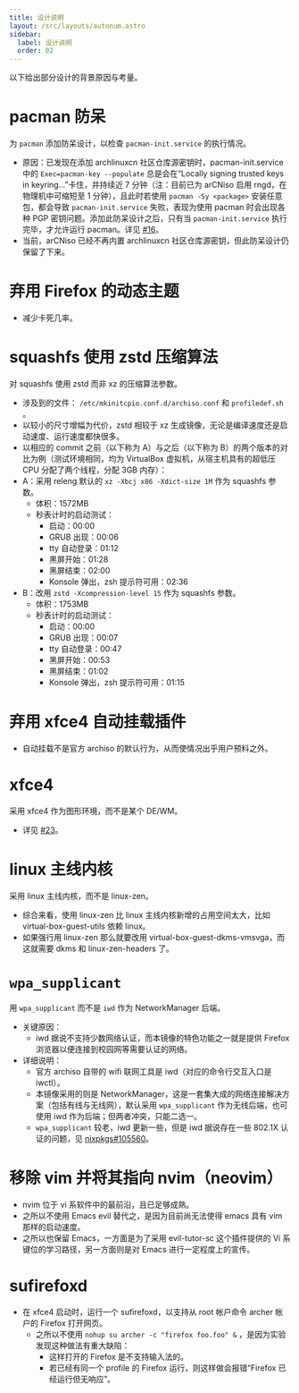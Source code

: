 ```yaml
---
title: 设计说明
layout: /src/layouts/autonum.astro
sidebar:
  label: 设计说明
  order: 02
---
```


以下给出部分设计的背景原因与考量。

# pacman 防呆
为 `pacman` 添加防呆设计，以检查 `pacman-init.service` 的执行情况。
- 原因：已发现在添加 archlinuxcn 社区仓库源密钥时，pacman-init.service 中的 `Exec=pacman-key --populate` 总是会在“Locally signing trusted keys in keyring...”卡住，并持续近 7 分钟（注：目前已为 arCNiso 启用 rngd，在物理机中可缩短至 1 分钟），且此时若使用 `pacman -Sy <package>` 安装任意包，都会导致 `pacman-init.service` 失败，表现为使用 pacman 时会出现各种 PGP 密钥问题。添加此防呆设计之后，只有当 `pacman-init.service` 执行完毕，才允许运行 pacman。详见 [#16](https://github.com/clsty/arCNiso/issues/16)。
- 当前，arCNiso 已经不再内置 archlinuxcn 社区仓库源密钥，但此防呆设计仍保留了下来。

# 弃用 Firefox 的动态主题
- 减少卡死几率。

# squashfs 使用 zstd 压缩算法
对 squashfs 使用 zstd 而非 xz 的压缩算法参数。
- 涉及到的文件： `/etc/mkinitcpio.conf.d/archiso.conf` 和 `profiledef.sh` 。
- 以较小的尺寸增幅为代价，zstd 相较于 xz 生成镜像，无论是编译速度还是启动速度、运行速度都快很多。
- 以相应的 commit 之前（以下称为 A）与之后（以下称为 B）的两个版本的对比为例（测试环境相同，均为 VirtualBox 虚拟机，从宿主机具有的超低压 CPU 分配了两个线程，分配 3GB 内存）：
- A：采用 releng 默认的 `xz -Xbcj x86 -Xdict-size 1M` 作为 squashfs 参数。
  - 体积：1572MB
  - 秒表计时的启动测试：
    - 启动：00:00
    - GRUB 出现：00:06
    - tty 自动登录：01:12
    - 黑屏开始：01:28
    - 黑屏结束：02:00
    - Konsole 弹出，zsh 提示符可用：02:36
- B：改用 `zstd -Xcompression-level 15` 作为 squashfs 参数。
  - 体积：1753MB
  - 秒表计时的启动测试：
    - 启动：00:00
    - GRUB 出现：00:07
    - tty 自动登录：00:47
    - 黑屏开始：00:53
    - 黑屏结束：01:02
    - Konsole 弹出，zsh 提示符可用：01:15

# 弃用 xfce4 自动挂载插件
- 自动挂载不是官方 archiso 的默认行为，从而使情况出乎用户预料之外。

# xfce4
采用 xfce4 作为图形环境，而不是某个 DE/WM。
- 详见 [#23](https://github.com/clsty/arCNiso/discussions/23)。

# linux 主线内核
采用 linux 主线内核，而不是 linux-zen。
- 综合来看，使用 linux-zen 比 linux 主线内核新增的占用空间太大，比如 virtual-box-guest-utils 依赖 linux。
- 如果强行用 linux-zen 那么就要改用 virtual-box-guest-dkms-vmsvga，而这就需要 dkms 和 linux-zen-headers 了。

# `wpa_supplicant`
用 `wpa_supplicant` 而不是 `iwd` 作为 NetworkManager 后端。
- 关键原因：
  - iwd 据说不支持少数网络认证，而本镜像的特色功能之一就是提供 Firefox 浏览器以便连接到校园网等需要认证的网络。
- 详细说明：
  - 官方 archiso 自带的 wifi 联网工具是 iwd（对应的命令行交互入口是 iwctl）。
  - 本镜像采用的则是 NetworkManager，这是一套集大成的网络连接解决方案（包括有线与无线网），默认采用 `wpa_supplicant` 作为无线后端，也可使用 iwd 作为后端；但两者冲突，只能二选一。
  - `wpa_supplicant` 较老，iwd 更新一些，但是 iwd 据说存在一些 802.1X 认证的问题，见 [nixpkgs#105560](https://github.com/NixOS/nixpkgs/issues/105560)。

# 移除 vim 并将其指向 nvim（neovim）
- nvim 位于 vi 系软件中的最前沿，且已足够成熟。
- 之所以不使用 Emacs evil 替代之，是因为目前尚无法使得 emacs 具有 vim 那样的启动速度。
- 之所以也保留 Emacs，一方面是为了采用 evil-tutor-sc 这个插件提供的 Vi 系键位的学习路径，另一方面则是对 Emacs 进行一定程度上的宣传。

# sufirefoxd
- 在 xfce4 启动时，运行一个 sufirefoxd，以支持从 root 帐户命令 archer 帐户的 Firefox 打开网页。
  - 之所以不使用 `nohup su archer -c "firefox foo.foo" &` ，是因为实验发现这种做法有重大缺陷：
    - 这样打开的 Firefox 是不支持输入法的。
    - 若已经有同一个 profile 的 Firefox 运行，则这样做会报错“Firefox 已经运行但无响应”。
